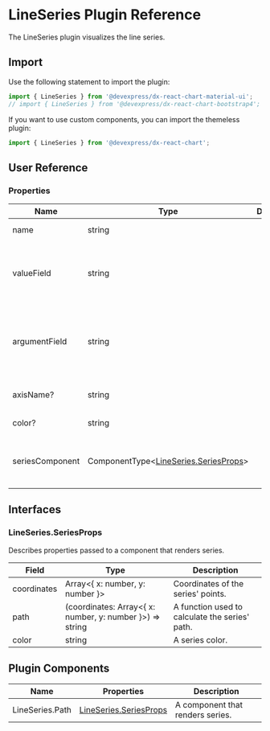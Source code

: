 # LineSeries Plugin Reference

The LineSeries plugin visualizes the line series.

## Import

Use the following statement to import the plugin:

```js
import { LineSeries } from '@devexpress/dx-react-chart-material-ui';
// import { LineSeries } from '@devexpress/dx-react-chart-bootstrap4';
```

If you want to use custom components, you can import the themeless plugin:

```js
import { LineSeries } from '@devexpress/dx-react-chart';
```

## User Reference

### Properties

Name | Type | Default | Description
-----|------|---------|------------
name | string | | The series name.
valueField | string | | The name of a data field that provides series point values.
argumentField | string | | The name of a data field that provides series point argument values.
axisName? | string | | An associated axis.
color? | string | | The series color.
seriesComponent | ComponentType&lt;[LineSeries.SeriesProps](#lineseriesseriesprops)&gt; | | A component that renders series.

## Interfaces

### LineSeries.SeriesProps

Describes properties passed to a component that renders series.

Field | Type | Description
------|------|------------
coordinates | Array&lt;{ x: number, y: number }&gt; | Coordinates of the series' points.
path | (coordinates: Array&lt;{ x: number, y: number }&gt;) => string | A function used to calculate the series' path.
color | string | A series color.

## Plugin Components

Name | Properties | Description
-----|------------|------------
LineSeries.Path | [LineSeries.SeriesProps](#lineseriesseriesprops) | A component that renders series.
